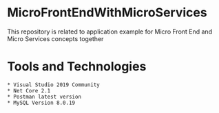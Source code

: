 # MicroFrontEndWithMicroServices
This repository is related to application example for Micro Front End and Micro Services concepts together

# Tools and Technologies 
    * Visual Studio 2019 Community
    * Net Core 2.1
    * Postman latest version
    * MySQL Version 8.0.19

